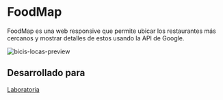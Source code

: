 # FoodMap
FoodMap es una web responsive que permite ubicar los restaurantes más cercanos y mostrar detalles de estos usando la API de Google.

![bicis-locas-preview](https://user-images.githubusercontent.com/32286691/36358461-b0e06146-14dc-11e8-8202-e93577810c94.png)

## Desarrollado para 
[Laboratoria](http://laboratoria.la)

